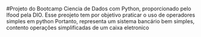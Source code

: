 #Projeto do Bootcamp Ciencia de Dados com Python, proporcionado pelo Ifood pela DIO.
Esse preojeto tem por objetivo praticar o uso de operadores simples em python
Portanto, representa um sistema bancário bem simples, contento operações simplificadas de um caixa eletronico
